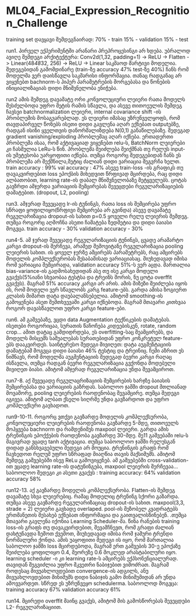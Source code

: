 # ML04_Facial_Expression_Recognition_Challenge

training set დავყავი შემდეგნაირად:
      70% - train
      15% - validation
      15% - test

run1.   პირველ ექპერიმენტში არანარი პრეპროცესინგი არ ხდება. უბრალოდ ავიღე შემდეგი არქიტექტურა:
  Conv2d(1,32, padding=1) -> ReLU -> Flatten -> Linear(48*48*32, 256) -> ReLU -> Linear
  საკმაოდ მარტივი მოდელია. შედეგებიდან გამომდინარე (train-ზე accuracy 47% test-ზე 40%) ჩანს რომ მოდელმა ვერ დაისწავლა საკმარისი ინფორმაცია.
თანაც რადგანაც არ ვიყენებთ bachnorm-ს ჰიპერ პარამეტრების მორგებასა და წონების ინიციალიზაციას დიდი მნიშვნელობა ენიჭება.

run2 ამის შემდეგ დავამატე ორი კონვოლუციური ლეიერი რათა მოდელს შესძელბოდა უფრო მეტის რამის სწავლა, და ასევე თითოეულის შემდეგ ჩავსვი batchnormalization ლეიერი, 
 internal covariance shift -ის პრობლემის მოსაგვარებლად. ეს ლეიერი იმასაც უზრუნველყოფს, რომ თავდაპირველ წონებს ისეთი დიდი გავლენა აღარ ექნებათ outputებზე, რადგან ისინი ყველთვის დანორმალიზდება N(0,1) განაწილებაზე. შედეგად gradient vanishing/exploding პრობლემაც აღარ იქნება. ერთადერთი პრობლემა ისაა, რომ აქტივაციად ვიყენებთ relu-ს,
 BatchNorm ლეიერები კი ჩასმულია LeRu-ს წინ. პრობლემა შეიძლება შეიქმნას თუ რელუს input-ის უმეტესობა უარყოფითი იქნება. თუმცა როგორც შედეგებიდან ჩანს ეს პრობლემა არ შექმნილა,მეტიც ძალიან დიდი ვარიაცია შეგვრჩა ხელთ. 
             train accuracy : 99%
             val accuracy : 47%
      ასევე train-loss -ის გრაფიკს თუ დავაკვირდებით loss ეპოქბის მიხედვით წრფივად მცირდება, რაც დიდი ალბათობით, learning rate-ის დაბალ მნიშვნელობაზე მეტყველებს.
      ცოტას გავზრდი
      ამჯერდა ვარიაციის შემცირებას შევეცდები რეგულარიზაციების დამატებით. (dropout, L2, pooling)

run3. ამჯერად შევეცადე lr-ის ტუნინგს, რათა loss ის შემცირება უფრო სწრაფი ყოფილიყო(წრფივი შემცირება არ გვინდა)
      ასევე დავამატე რეგულარიზაცია dropout-ის სახით p=0.5 ყოველი რელუ ლეიერის შემდეგ. თუმცა როგორც აღმოჩნა ასეთი ჩამატება ზედმეტია და დიდი ბაიასი მოგვცა.
      train accuracy - 30%
      validation accuracy - 30%

run4-5. ამ ჯერად შევეცადე რეგულარიზაციის ტუნინგს, ცვადე არამარტო კარგი dropout-ის შერჩევა, არამედ შემოვიტანე რეგულარიზაცია pooling ლეიერის სახით. ის ყოველ ჯერზე ამცირებს პარამეტრებს, რაც ამცირებს მოდელის კომპლექსურობას შესაბამისად ვარიაციასაც. მიუხედავად იმისა რომ ვარიაცია შემცირადა, validation accuracy 51%-ს ვერ აცდა.
მართალია bias-variance-ის გადმოსახედიდან ასე თუ ისე კარგი მოდელი გვაქვს(5%იანი სხვაობაა ტესტსა და ტრეინს შორის, ნუ ცოტა overffit გვაქვს). მაგრამ 51% accuracy კარგი არ არის. ამის მიზეზი შეიძლება იყოს ის, რომ მოდელი ვერ სწავლობს კარგ feature-ებს. გარდა ამისა ზოგიერთ კლასის მიმართ დატა დაუბალანსებელია. ამიტომ smoothing-ის გამოყენება ასეთ შემთხვევაში კარგი იქნებოდა. მაგრამ მთავარი კითხვაა როგორ დავასწავლოთ უფრო კარგი feature-ები.

run6. ამ გაშვებაზე, ვცდი data Augmentation ტექნიკების დამატებას. ისეთები როგორიცაა, სურათის წაჩოჩება კიდეებისკენ, rotate, random crop... ამით დატაც გამდიდრდება, ეს overfitting-საც შეამცირებს, და მოდელს მისცემს საშუალებას სურათებიდან უფრო კონკრეტულ feature-ებს დააკვირდეს. საინტერესო შედეგი მივიღეთ: დატა აუგმენტაციის დამატებამ 
მოგვცა დიდი ბაიასი 46% ტესტიც და ტრეინიც. ჩემი აზრით ეს ნიშნავს, რომ მოდელმა აუგმენტაციის შედეგად ბევრი კარგი რაღაც ისწავლა, თუმცა რადგან ბევრი რეგულარიზაცია გვქონდა მოდებული მივიღეთ ბიასი. ამიტომ ამჯერად რეგულარიზაცია უნდა შევამციროთ. 

run7-8. აქ შევეცადე რეგულაცრიზაციის შემცირების ხარჯზე ბაიასის შემცირებასა და ვარიაციის გაზრდას. საბოლოო ჯამში dropout მთლიანად მოვაშორე, pooling ლეიერების რაოდენობაც შევამცირე. თუმცა შედეგი იგივეა. ამიტომ ალბათ ქსელი სიღრმე უნდა გავზარდოთ და უფრო კომპლექსური გავხადოთ.

run9-10-11. როგორც ვთქვი გავზარდე მოდელის კომპლექსურობა, კონვოლუციური ლეიერების რაოდენობა გავზარდე 5-მდე, თითოეულს მოჰყვება bachnorm  და რამდენიმეს maxpool ლეიერი. გარდა ამის ტრენინგის ეპოქქების რაოდენობა გავზარდე 30-მდე. მე11 გაშვებაში relu-ს მაგივრად ვცადე tanh აქტივაცია. თუმცა საბოოლოო ჯამში რელუსგან დიდად განსხვავებული შედეგი არ მოუცია. ტრენინგის გრაფს რომ ჩავხედოთ რელუმ უფრო სწრაფად მიაღწია თავის მაქსიმუმს. ამიტომ შემდეგ გაშვებებში ისევ ReLu გამოვიყენებ.
ამ გაშვებებში cross-validation-ით ვცადე learning rate-ის დატუნინგება, maxpool ლეიერის შერჩევაა... 
            საბოოლოო შედეგი კი ასეთი გვაქვს :
                        training accuracy: 64%
                        validation accuracy 58%

run12-13. აქ გავზარდე მოდელის კომპლექსურობა. Flatten-ის შემდეგ დავამატე სხვა ლეიერებიც. რამაც მოდელიც ტრენინგ სქორი გაზარდა. თუმცა ასევე გავზარდე რეგულარიზაციაც dropout-ის სახით. maxpool(3,3, strade = 2) ლეიერი გავხადე overlaped. pool-ის მეზობელ კვადრატებს ერთმანეთის შესახებ ექნებათ ინფორმაცია და გაითვალისწინებენ. .თუმცა მთავარი გავლენა იქონია Learning Scheduler-მა. წინა რანების training loss-ის გრაფს თუ დავაკვირდებით, შევამჩნევთ, რომ გრაფი ძალიან დახტუნავდა ზემოთ ქვემოთ, მიუხედავად იმისა რომ ჯამური ტრენდი ნორმალური ქონდა. ამის უაყოფითი შედეგი ის იყო, რომ მართალია საბოლოო ჯამში loss მცირდებოდა, მაგრამ ერთ გაშვების 30-ე ეპოქაზე შეიძლება ყოფილიყო 0.4, მეორეზე 0.6 მოკლედ არასტაბილური იყო. learning scheduler -ი კი learning rate-ს ამცირებს ექპსონენციალურად. თავიდან შეგვიძლია უფრო მკვეთრი ნაბიჯებით ვიმოძრათ. მაგრამ როდესაც მივუახლოვდებით convergence-ის ადგილს, ანუ მივუახლოვდებით მინიმუმს დიდი ნაბიჯის გამო მინიმუმიდან არ უნდა ამოვვარდეთ. სწრედ ეს უზრუნვეყო schedulerma. საბოოლოდ მოგვცა:
                                          training accuracy 67%
                                          validation accuracy 61%

run14. მცირედი overffit მაინც გვაქვს, ამიტომ მის გამოსწორებას შევეცდები L2- რეგულარიზაციით.
